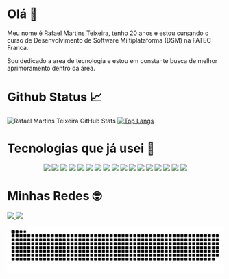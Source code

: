 <h1>Olá 🤝</h1>
<p>Meu nome é Rafael Martins Teixeira, tenho 20 anos e estou cursando o curso de Desenvolvimento de Software Miltiplataforma (DSM) na FATEC Franca.</p>
<p>Sou dedicado a area de tecnologia e estou em constante busca de melhor aprimoramento dentro da área. </p>
<h1>Github Status 📈</h1>

![Rafael Martins Teixeira GitHub Stats](https://github-readme-stats.vercel.app/api?username=Law751&show_icons=true&theme=midnight-purple)
[![Top Langs](https://github-readme-stats.vercel.app/api/top-langs/?username=law751&layout=compact&theme=neon)](https://github.com/anuraghazra/github-readme-stats)

<h1>Tecnologias que já usei 🔗</h1>
<p align="center"> 
  <img src=https://img.shields.io/badge/mysql-4479A1.svg?style=for-the-badge&logo=mysql&logoColor=white />
  <img src=https://img.shields.io/badge/blender-%23F5792A.svg?style=for-the-badge&logo=blender&logoColor=white />
  <img src=https://img.shields.io/badge/Canva-%2300C4CC.svg?style=for-the-badge&logo=Canva&logoColor=white />
  <img src=https://img.shields.io/badge/figma-%23F24E1E.svg?style=for-the-badge&logo=figma&logoColor=white />
  <img src=https://img.shields.io/badge/Krita-203759?style=for-the-badge&logo=krita&logoColor=EEF37B />
  <img src=https://img.shields.io/badge/Inkscape-e0e0e0?style=for-the-badge&logo=inkscape&logoColor=080A13 />
  <img src=https://img.shields.io/badge/node.js-6DA55F?style=for-the-badge&logo=node.js&logoColor=white />
  <img src=https://img.shields.io/badge/express.js-%23404d59.svg?style=for-the-badge&logo=express&logoColor=%2361DAFB />
  <img src=https://img.shields.io/badge/Visual%20Studio%20Code-0078d7.svg?style=for-the-badge&logo=visual-studio-code&logoColor=white />
  <img src=https://img.shields.io/badge/css3-%231572B6.svg?style=for-the-badge&logo=css3&logoColor=white />
  <img src=https://img.shields.io/badge/html5-%23E34F26.svg?style=for-the-badge&logo=html5&logoColor=white />
  <img src=https://img.shields.io/badge/javascript-%23323330.svg?style=for-the-badge&logo=javascript&logoColor=%23F7DF1E />
  <img src=https://img.shields.io/badge/python-3670A0?style=for-the-badge&logo=python&logoColor=ffdd54 />
  <img src=https://img.shields.io/badge/typescript-%23007ACC.svg?style=for-the-badge&logo=typescript&logoColor=white />
  <img src=https://img.shields.io/badge/Microsoft_Excel-217346?style=for-the-badge&logo=microsoft-excel&logoColor=white />
  <img src=https://img.shields.io/badge/Microsoft_PowerPoint-B7472A?style=for-the-badge&logo=microsoft-powerpoint&logoColor=white />
  <img src=https://img.shields.io/badge/Microsoft_Word-2B579A?style=for-the-badge&logo=microsoft-word&logoColor=white />  
</p>

<h1> Minhas Redes 🤓</h1>
<a href="https://www.linkedin.com/in/rafael-m-teixeira-72239b295/">
<img src="https://img.shields.io/badge/linkedin-%230077B5.svg?style=for-the-badge&logo=linkedin&logoColor=white" />
</a>
<a href="mailto:rafaelteixeirinha04@gmail.com">
<img src="https://img.shields.io/badge/Gmail-D14836?style=for-the-badge&logo=gmail&logoColor=white" />
</a>

![Snake animation](https://raw.githubusercontent.com/Platane/snk/output/github-contribution-grid-snake.svg)

